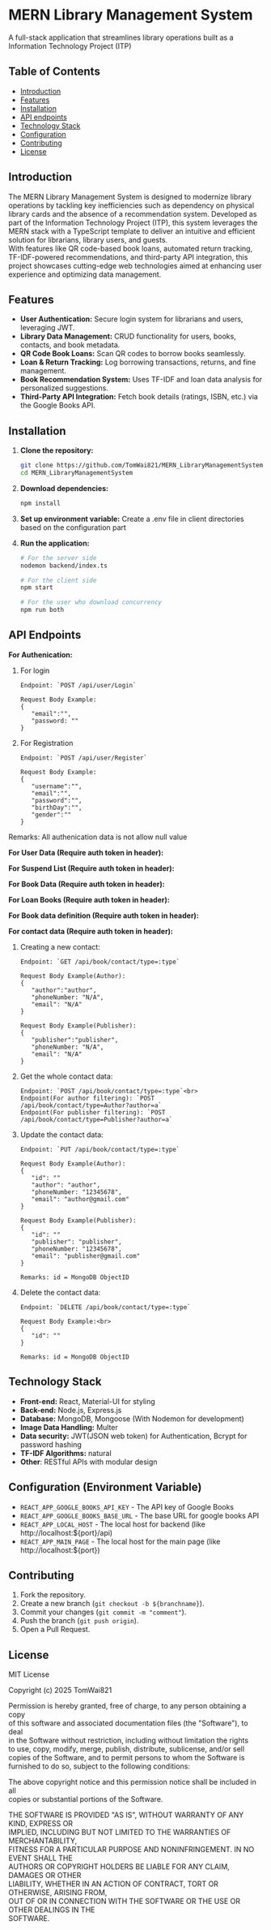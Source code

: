 # MERN Library Management System
A full-stack application that streamlines library operations built as a Information Technology Project (ITP)

## Table of Contents
- [Introduction](#introduction)
- [Features](#features)
- [Installation](#installation)
- [API endpoints](#api-endpoints)
- [Technology Stack](#technology-stack)
- [Configuration](#configuration)
- [Contributing](#contributing)
- [License](#license)

## Introduction
The MERN Library Management System is designed to modernize library operations by tackling key inefficiencies such as dependency on physical library cards and the absence of a recommendation system. Developed as part of the Information Technology Project (ITP), this system leverages the MERN stack with a TypeScript template to deliver an intuitive and efficient solution for librarians, library users, and guests.<br>
With features like QR code-based book loans, automated return tracking, TF-IDF-powered recommendations, and third-party API integration, this project showcases cutting-edge web technologies aimed at enhancing user experience and optimizing data management.

## Features
- **User Authentication:** Secure login system for librarians and users, leveraging JWT.
- **Library Data Management:** CRUD functionality for users, books, contacts, and book metadata.
- **QR Code Book Loans:** Scan QR codes to borrow books seamlessly.
- **Loan & Return Tracking:** Log borrowing transactions, returns, and fine management.
- **Book Recommendation System:** Uses TF-IDF and loan data analysis for personalized suggestions.
- **Third-Party API Integration:** Fetch book details (ratings, ISBN, etc.) via the Google Books API.

## Installation
1. **Clone the repository:**
   ```bash
   git clone https://github.com/TomWai821/MERN_LibraryManagementSystem.git
   cd MERN_LibraryManagementSystem

2. **Download dependencies:**
   ```bash
   npm install

3. **Set up environment variable:**
   Create a .env file in client directories based on the configuration part

4. **Run the application:**
   ```bash
   # For the server side
   nodemon backend/index.ts  
   
   # For the client side
   npm start
   
   # For the user who download concurrency
   npm run both
   
## API Endpoints
**For Authenication:**
1. For login
   ```
   Endpoint: `POST /api/user/Login`

   Request Body Example:
   {
      "email":"",
      "password: ""
   }
2. For Registration
   ```
   Endpoint: `POST /api/user/Register`
   
   Request Body Example:
   {
      "username":"",
      "email":"",
      "password":"",
      "birthDay":"",
      "gender":""
   }

Remarks: All authenication data is not allow null value

**For User Data (Require auth token in header):**

**For Suspend List (Require auth token in header):**

**For Book Data (Require auth token in header):**

**For Loan Books (Require auth token in header):**

**For Book data definition (Require auth token in header):**

**For contact data (Require auth token in header):**
1. Creating a new contact:
   ```
   Endpoint: `GET /api/book/contact/type=:type`
   
   Request Body Example(Author):
   {
      "author":"author",
      "phoneNumber: "N/A",
      "email": "N/A"
   }
   
   Request Body Example(Publisher):
   {
      "publisher":"publisher",
      "phoneNumber: "N/A",
      "email": "N/A"
   }
2. Get the whole contact data:
   ```
   Endpoint: `POST /api/book/contact/type=:type`<br>
   Endpoint(For author filtering): `POST /api/book/contact/type=Author?author=a`
   Endpoint(For publisher filtering): `POST /api/book/contact/type=Publisher?author=a`
3. Update the contact data:
   ```
   Endpoint: `PUT /api/book/contact/type=:type`
   
   Request Body Example(Author):
   {
      "id": ""
      "author": "author",
      "phoneNumber: "12345678",
      "email": "author@gmail.com"
   }
   
   Request Body Example(Publisher):
   {
      "id": ""
      "publisher": "publisher",
      "phoneNumber: "12345678",
      "email": "publisher@gmail.com"
   }
   
   Remarks: id = MongoDB ObjectID
4. Delete the contact data:
   ```
   Endpoint: `DELETE /api/book/contact/type=:type`
   
   Request Body Example:<br>
   {
      "id": ""
   }
   
   Remarks: id = MongoDB ObjectID
## Technology Stack
- **Front-end:** React, Material-UI for styling
- **Back-end:** Node.js, Express.js
- **Database:** MongoDB, Mongoose (With Nodemon for development)
- **Image Data Handling:** Multer
- **Data security:** JWT(JSON web token) for Authentication, Bcrypt for password hashing
- **TF-IDF Algorithms:** natural
- **Other**: RESTful APIs with modular design

## Configuration (Environment Variable)
- `REACT_APP_GOOGLE_BOOKS_API_KEY` - The API key of Google Books
- `REACT_APP_GOOGLE_BOOKS_BASE_URL` - The base URL for google books API 
- `REACT_APP_LOCAL_HOST` - The local host for backend (like http://localhost:${port}/api)
- `REACT_APP_MAIN_PAGE` - The local host for the main page (like http://localhost:${port})

## Contributing
1. Fork the repository.
2. Create a new branch (`git checkout -b ${branchname}`).
3. Commit your changes (`git commit -m "comment"`).
4. Push the branch (`git push origin`).
5. Open a Pull Request.

## License

MIT License

Copyright (c) 2025 TomWai821

Permission is hereby granted, free of charge, to any person obtaining a copy  
of this software and associated documentation files (the "Software"), to deal  
in the Software without restriction, including without limitation the rights  
to use, copy, modify, merge, publish, distribute, sublicense, and/or sell  
copies of the Software, and to permit persons to whom the Software is  
furnished to do so, subject to the following conditions:

The above copyright notice and this permission notice shall be included in all  
copies or substantial portions of the Software.

THE SOFTWARE IS PROVIDED "AS IS", WITHOUT WARRANTY OF ANY KIND, EXPRESS OR  
IMPLIED, INCLUDING BUT NOT LIMITED TO THE WARRANTIES OF MERCHANTABILITY,  
FITNESS FOR A PARTICULAR PURPOSE AND NONINFRINGEMENT. IN NO EVENT SHALL THE  
AUTHORS OR COPYRIGHT HOLDERS BE LIABLE FOR ANY CLAIM, DAMAGES OR OTHER  
LIABILITY, WHETHER IN AN ACTION OF CONTRACT, TORT OR OTHERWISE, ARISING FROM,  
OUT OF OR IN CONNECTION WITH THE SOFTWARE OR THE USE OR OTHER DEALINGS IN THE  
SOFTWARE.

